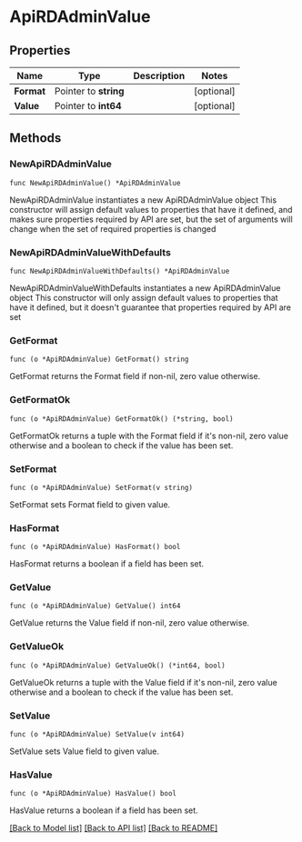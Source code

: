 # ApiRDAdminValue

## Properties

Name | Type | Description | Notes
------------ | ------------- | ------------- | -------------
**Format** | Pointer to **string** |  | [optional] 
**Value** | Pointer to **int64** |  | [optional] 

## Methods

### NewApiRDAdminValue

`func NewApiRDAdminValue() *ApiRDAdminValue`

NewApiRDAdminValue instantiates a new ApiRDAdminValue object
This constructor will assign default values to properties that have it defined,
and makes sure properties required by API are set, but the set of arguments
will change when the set of required properties is changed

### NewApiRDAdminValueWithDefaults

`func NewApiRDAdminValueWithDefaults() *ApiRDAdminValue`

NewApiRDAdminValueWithDefaults instantiates a new ApiRDAdminValue object
This constructor will only assign default values to properties that have it defined,
but it doesn't guarantee that properties required by API are set

### GetFormat

`func (o *ApiRDAdminValue) GetFormat() string`

GetFormat returns the Format field if non-nil, zero value otherwise.

### GetFormatOk

`func (o *ApiRDAdminValue) GetFormatOk() (*string, bool)`

GetFormatOk returns a tuple with the Format field if it's non-nil, zero value otherwise
and a boolean to check if the value has been set.

### SetFormat

`func (o *ApiRDAdminValue) SetFormat(v string)`

SetFormat sets Format field to given value.

### HasFormat

`func (o *ApiRDAdminValue) HasFormat() bool`

HasFormat returns a boolean if a field has been set.

### GetValue

`func (o *ApiRDAdminValue) GetValue() int64`

GetValue returns the Value field if non-nil, zero value otherwise.

### GetValueOk

`func (o *ApiRDAdminValue) GetValueOk() (*int64, bool)`

GetValueOk returns a tuple with the Value field if it's non-nil, zero value otherwise
and a boolean to check if the value has been set.

### SetValue

`func (o *ApiRDAdminValue) SetValue(v int64)`

SetValue sets Value field to given value.

### HasValue

`func (o *ApiRDAdminValue) HasValue() bool`

HasValue returns a boolean if a field has been set.


[[Back to Model list]](../README.md#documentation-for-models) [[Back to API list]](../README.md#documentation-for-api-endpoints) [[Back to README]](../README.md)


